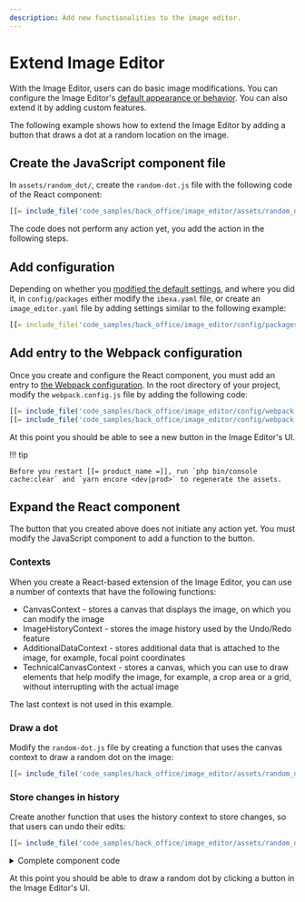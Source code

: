 ```yaml
---
description: Add new functionalities to the image editor.
---
```


# Extend Image Editor

With the Image Editor, users can do basic image modifications.
You can configure the Image Editor's [default appearance or behavior](configure_image_editor.md).
You can also extend it by adding custom features.

The following example shows how to extend the Image Editor
by adding a button that draws a dot at a random location on the image.

## Create the JavaScript component file

In `assets/random_dot/`, create the `random-dot.js` file with the following code of the React component:

``` js
[[= include_file('code_samples/back_office/image_editor/assets/random_dot/random-dot-stem.js') =]]
```

The code does not perform any action yet, you add the action in the following steps.

## Add configuration

Depending on whether you [modified the default settings](configure_image_editor.md#configuration), and where you did it,
in `config/packages` either modify the `ibexa.yaml` file, or create an 
`image_editor.yaml` file by adding settings similar to the following example:

``` yaml
[[= include_file('code_samples/back_office/image_editor/config/packages/image_editor.yaml', 0, 9) =]][[= include_file('code_samples/back_office/image_editor/config/packages/image_editor.yaml', 36, 39) =]]
```

## Add entry to the Webpack configuration

Once you create and configure the React component, you must add an entry to [the Webpack configuration](3_customize_the_front_page.md#configuring-webpack).
In the root directory of your project, modify the `webpack.config.js` file by adding the following code:

``` js
[[= include_file('code_samples/back_office/image_editor/config/webpack.config.js', 6, 7) =]]//...
[[= include_file('code_samples/back_office/image_editor/config/webpack.config.js', 50, 55) =]]
```
At this point you should be able to see a new button in the Image Editor's UI.

!!! tip

    Before you restart [[= product_name =]], run `php bin/console cache:clear` and `yarn encore <dev|prod>` to regenerate the assets.

## Expand the React component

The button that you created above does not initiate any action yet.
You must modify the JavaScript component to add a function to the button.

### Contexts

When you create a React-based extension of the Image Editor, you can use a number of contexts that have the following functions:

- CanvasContext - stores a canvas that displays the image, on which you can modify the image
- ImageHistoryContext - stores the image history used by the Undo/Redo feature
- AdditionalDataContext - stores additional data that is attached to the image, for example, focal point coordinates
- TechnicalCanvasContext - stores a canvas, which you can use to draw elements that help modify the image, for example, a crop area or a grid, without interrupting with the actual image

The last context is not used in this example.

### Draw a dot

Modify the `random-dot.js` file by creating a function that uses the canvas context to draw a random dot on the image:

``` js
[[= include_file('code_samples/back_office/image_editor/assets/random_dot/random-dot.js', 24, 41) =]]
```

### Store changes in history

Create another function that uses the history context to store changes, so that users can undo their edits:

``` js
[[= include_file('code_samples/back_office/image_editor/assets/random_dot/random-dot.js', 15, 24) =]]
```

<details class="tip">
<summary>Complete component code</summary>
``` js
[[= include_file('code_samples/back_office/image_editor/assets/random_dot/random-dot.js') =]]
```
</details>

At this point you should be able to draw a random dot by clicking a button in the Image Editor's UI.
